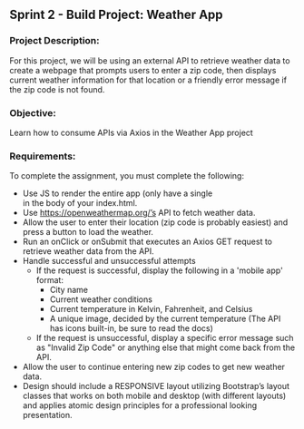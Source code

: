 ## Sprint 2 - Build Project: Weather App
### Project Description:
For this project, we will be using an external API to retrieve weather data to create a webpage that prompts users to enter a zip code, then displays current weather information for that location or a friendly error message if the zip code is not found.

### Objective:
Learn how to consume APIs via Axios in the Weather App project

### Requirements:
To complete the assignment, you must complete the following:
- Use JS to render the entire app (only have a single <div id='main'></div> in the body of your index.html.
- Use https://openweathermap.org/’s API to fetch weather data.
- Allow the user to enter their location (zip code is probably easiest) and press a button to load the weather.
- Run an onClick or onSubmit that executes an Axios GET request to retrieve weather data from the API.
- Handle successful and unsuccessful attempts
    - If the request is successful, display the following in a 'mobile app' format:
      - City name
      - Current weather conditions
      - Current temperature in Kelvin, Fahrenheit, and Celsius
      - A unique image, decided by the current temperature (The API has icons built-in, be sure to read the docs)
    - If the request is unsuccessful, display a specific error message such as "Invalid Zip Code" or anything else that might come back from the API.
- Allow the user to continue entering new zip codes to get new weather data.
- Design should include a RESPONSIVE layout utilizing Bootstrap’s layout classes that works on both mobile and desktop (with different layouts) and applies atomic design principles for a professional looking presentation.
    

